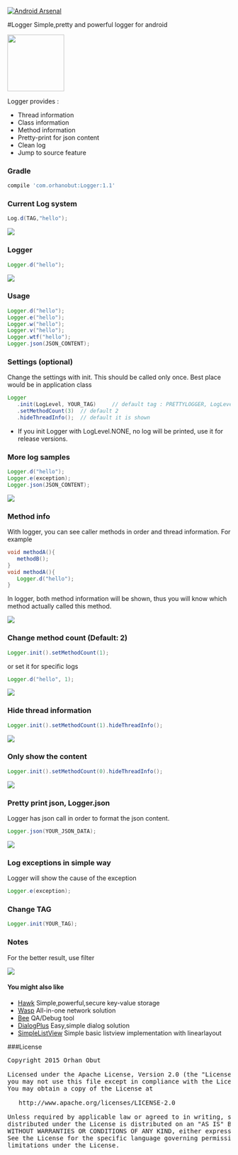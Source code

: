 [![Android Arsenal](https://img.shields.io/badge/Android%20Arsenal-Logger-brightgreen.svg?style=flat)](http://android-arsenal.com/details/1/1658)

#Logger
Simple,pretty and powerful logger for android

<img src='https://github.com/orhanobut/logger/blob/master/images/logger-logo.png' width='128' height='128'/>

Logger provides :
- Thread information
- Class information
- Method information
- Pretty-print for json content
- Clean log
- Jump to source feature

### Gradle
```groovy
compile 'com.orhanobut:Logger:1.1'
```

### Current Log system
```java
Log.d(TAG,"hello");
```

<img src='https://github.com/orhanobut/logger/blob/master/images/current-log.png'/>


### Logger
```java
Logger.d("hello");
```
<img src='https://github.com/orhanobut/logger/blob/master/images/description.png'/>

### Usage
```java
Logger.d("hello");
Logger.e("hello");
Logger.w("hello");
Logger.v("hello");
Logger.wtf("hello");
Logger.json(JSON_CONTENT);
```

### Settings (optional)
Change the settings with init. This should be called only once. Best place would be in application class
```java
Logger
   .init(LogLevel, YOUR_TAG)     // default tag : PRETTYLOGGER, LogLevel = FULL
   .setMethodCount(3)  // default 2
   .hideThreadInfo();  // default it is shown
```
- If you init Logger with LogLevel.NONE, no log will be printed, use it for release versions.

### More log samples
```java
Logger.d("hello");
Logger.e(exception);
Logger.json(JSON_CONTENT);
```
<img src='https://github.com/orhanobut/logger/blob/master/images/logger-log.png'/>

### Method info
With logger, you can see caller methods in order and thread information. For example
```java
void methodA(){
   methodB();
}
void methodA(){
   Logger.d("hello");
}
```
In logger, both method information will be shown, thus you will know which method actually called this method.

<img src='https://github.com/orhanobut/logger/blob/master/images/two-method-with-thread-desc.png'/>

### Change method count (Default: 2)
```java
Logger.init().setMethodCount(1);
```
or set it for specific logs
```java
Logger.d("hello", 1);
```

<img src='https://github.com/orhanobut/logger/blob/master/images/one-method-with-thread.png'/>


### Hide thread information
```java
Logger.init().setMethodCount(1).hideThreadInfo();
```

<img src='https://github.com/orhanobut/logger/blob/master/images/one-method-no-header.png'/>

### Only show the content
```java
Logger.init().setMethodCount(0).hideThreadInfo();
```

<img src='https://github.com/orhanobut/logger/blob/master/images/just-content.png'/>

### Pretty print json, Logger.json
Logger has json call in order to format the json content.
```java
Logger.json(YOUR_JSON_DATA);
```

<img src='https://github.com/orhanobut/logger/blob/master/images/json-log.png'/>

### Log exceptions in simple way
Logger will show the cause of the exception
```java
Logger.e(exception);
```

### Change TAG
```java
Logger.init(YOUR_TAG);
```

### Notes
For the better result, use filter

<img src='https://github.com/orhanobut/logger/blob/master/images/filter.png'/>


#### You might also like
- [Hawk](https://github.com/orhanobut/hawk) Simple,powerful,secure key-value storage
- [Wasp](https://github.com/orhanobut/wasp) All-in-one network solution
- [Bee](https://github.com/orhanobut/bee) QA/Debug tool
- [DialogPlus](https://github.com/orhanobut/dialogplus) Easy,simple dialog solution
- [SimpleListView](https://github.com/orhanobut/simplelistview) Simple basic listview implementation with linearlayout

###License
<pre>
Copyright 2015 Orhan Obut

Licensed under the Apache License, Version 2.0 (the "License");
you may not use this file except in compliance with the License.
You may obtain a copy of the License at

   http://www.apache.org/licenses/LICENSE-2.0

Unless required by applicable law or agreed to in writing, software
distributed under the License is distributed on an "AS IS" BASIS,
WITHOUT WARRANTIES OR CONDITIONS OF ANY KIND, either express or implied.
See the License for the specific language governing permissions and
limitations under the License.
</pre>
